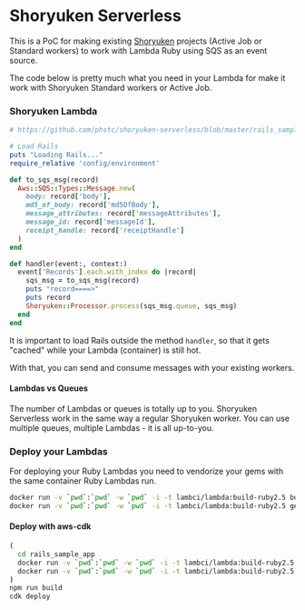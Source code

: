# Shoryuken Serverless

This is a PoC for making existing [Shoryuken](https://github.com/phstc/shoryuken) projects (Active Job or Standard workers) to work with Lambda Ruby using SQS as an event source.

The code below is pretty much what you need in your Lambda for make it work with Shoryuken Standard workers or Active Job.

### Shoryuken Lambda

```ruby
# https://github.com/phstc/shoryuken-serverless/blob/master/rails_sample_app/lambda.rb

# Load Rails
puts "Loading Rails..."
require_relative 'config/environment'

def to_sqs_msg(record)
  Aws::SQS::Types::Message.new(
    body: record['body'],
    md5_of_body: record['md5OfBody'],
    message_attributes: record['messageAttributes'],
    message_id: record['messageId'],
    receipt_handle: record['receiptHandle']
  )
end

def handler(event:, context:)
  event['Records'].each.with_index do |record|
    sqs_msg = to_sqs_msg(record)
    puts "record====>"
    puts record
    Shoryuken::Processor.process(sqs_msg.queue, sqs_msg)
  end
end
```

It is important to load Rails outside the method `handler`, so that it gets "cached" while your Lambda (container) is still hot.

With that, you can send and consume messages with your existing workers.

#### Lambdas vs Queues

The number of Lambdas or queues is totally up to you. Shoryuken Serverless work in the same way a regular Shoryuken worker. You can use multiple queues, multiple Lambdas - it is all up-to-you.

### Deploy your Lambdas

For deploying your Ruby Lambdas you need to vendorize your gems with the same container Ruby Lambdas run.

```sh
docker run -v `pwd`:`pwd` -w `pwd` -i -t lambci/lambda:build-ruby2.5 bundle install --deployment --without development test
docker run -v `pwd`:`pwd` -w `pwd` -i -t lambci/lambda:build-ruby2.5 gem pristine --all
```
#### Deploy with aws-cdk


```sh
(
  cd rails_sample_app
  docker run -v `pwd`:`pwd` -w `pwd` -i -t lambci/lambda:build-ruby2.5 bundle install --deployment --without development test
  docker run -v `pwd`:`pwd` -w `pwd` -i -t lambci/lambda:build-ruby2.5 gem pristine --all
)
npm run build
cdk deploy
```
